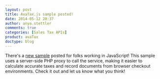 ```yaml
---
layout: post
title: AvaTax.js sample posted!
date: 2014-05-12 20:37
author: anya.stettler
comments: true
categories: [Sales Tax APIs]
product: avaTax
doctype: blog
---
```

There's a <a href="https://github.com/avadev/AvaTax-Calc-REST-JavaScript">new sample</a> posted for folks working in JavaScript! This sample uses a server-side PHP proxy to call the service, making it easier to calculate accurate taxes and record documents from browser checkout environments. Check it out and let us know what you think!

